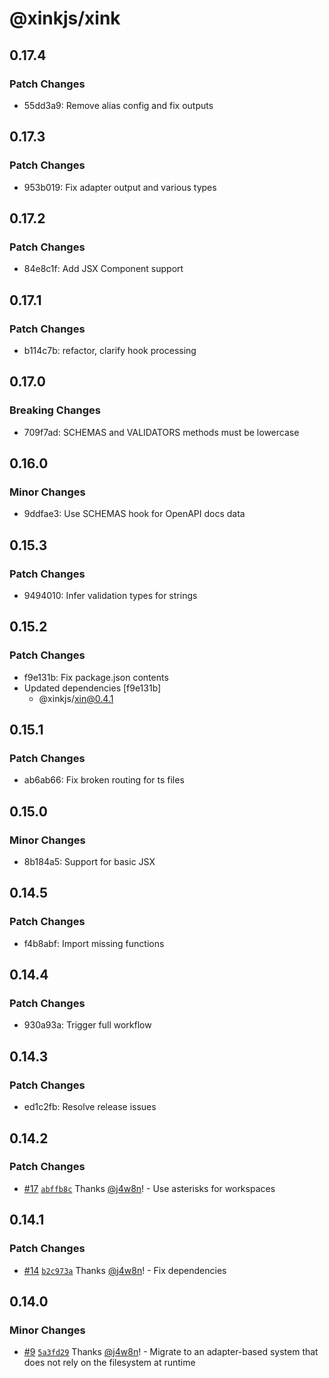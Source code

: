 # @xinkjs/xink

## 0.17.4

### Patch Changes

- 55dd3a9: Remove alias config and fix outputs

## 0.17.3

### Patch Changes

- 953b019: Fix adapter output and various types

## 0.17.2

### Patch Changes

- 84e8c1f: Add JSX Component support

## 0.17.1

### Patch Changes

- b114c7b: refactor, clarify hook processing

## 0.17.0

### Breaking Changes

- 709f7ad: SCHEMAS and VALIDATORS methods must be lowercase

## 0.16.0

### Minor Changes

- 9ddfae3: Use SCHEMAS hook for OpenAPI docs data

## 0.15.3

### Patch Changes

- 9494010: Infer validation types for strings

## 0.15.2

### Patch Changes

- f9e131b: Fix package.json contents
- Updated dependencies [f9e131b]
  - @xinkjs/xin@0.4.1

## 0.15.1

### Patch Changes

- ab6ab66: Fix broken routing for ts files

## 0.15.0

### Minor Changes

- 8b184a5: Support for basic JSX

## 0.14.5

### Patch Changes

- f4b8abf: Import missing functions

## 0.14.4

### Patch Changes

- 930a93a: Trigger full workflow

## 0.14.3

### Patch Changes

- ed1c2fb: Resolve release issues

## 0.14.2

### Patch Changes

- [#17](https://github.com/xinkjs/xink/pull/17) [`abffb8c`](https://github.com/xinkjs/xink/commit/abffb8c0491a4a211e93fffffba6ba60c5b06719) Thanks [@j4w8n](https://github.com/j4w8n)! - Use asterisks for workspaces

## 0.14.1

### Patch Changes

- [#14](https://github.com/xinkjs/xink/pull/14) [`b2c973a`](https://github.com/xinkjs/xink/commit/b2c973a4f0e13ac05bb693a8a9efdaea7c998afa) Thanks [@j4w8n](https://github.com/j4w8n)! - Fix dependencies

## 0.14.0

### Minor Changes

- [#9](https://github.com/xinkjs/xink/pull/9) [`5a3fd29`](https://github.com/xinkjs/xink/commit/5a3fd29454810952f13c2950ddc5678522feadf5) Thanks [@j4w8n](https://github.com/j4w8n)! - Migrate to an adapter-based system that does not rely on the filesystem at runtime
